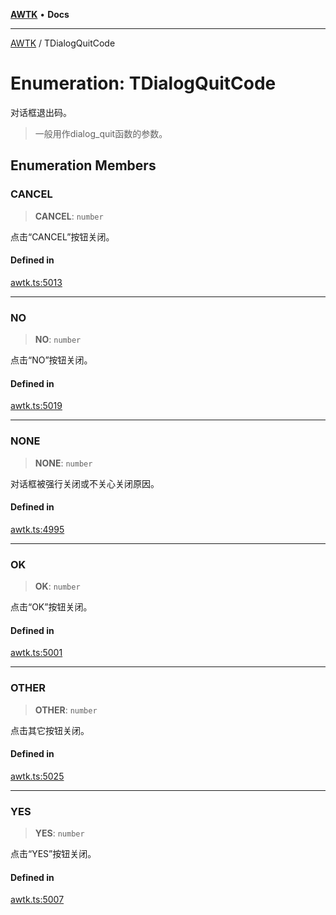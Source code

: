 [**AWTK**](../README.md) • **Docs**

***

[AWTK](../globals.md) / TDialogQuitCode

# Enumeration: TDialogQuitCode

对话框退出码。

> 一般用作dialog_quit函数的参数。

## Enumeration Members

### CANCEL

> **CANCEL**: `number`

点击“CANCEL”按钮关闭。

#### Defined in

[awtk.ts:5013](https://github.com/zlgopen/awtk-binding/blob/f59cb588237dd9223284af0eed269ac285d66f8b/tools/code_gen/js/output/awtk.ts#L5013)

***

### NO

> **NO**: `number`

点击“NO”按钮关闭。

#### Defined in

[awtk.ts:5019](https://github.com/zlgopen/awtk-binding/blob/f59cb588237dd9223284af0eed269ac285d66f8b/tools/code_gen/js/output/awtk.ts#L5019)

***

### NONE

> **NONE**: `number`

对话框被强行关闭或不关心关闭原因。

#### Defined in

[awtk.ts:4995](https://github.com/zlgopen/awtk-binding/blob/f59cb588237dd9223284af0eed269ac285d66f8b/tools/code_gen/js/output/awtk.ts#L4995)

***

### OK

> **OK**: `number`

点击“OK”按钮关闭。

#### Defined in

[awtk.ts:5001](https://github.com/zlgopen/awtk-binding/blob/f59cb588237dd9223284af0eed269ac285d66f8b/tools/code_gen/js/output/awtk.ts#L5001)

***

### OTHER

> **OTHER**: `number`

点击其它按钮关闭。

#### Defined in

[awtk.ts:5025](https://github.com/zlgopen/awtk-binding/blob/f59cb588237dd9223284af0eed269ac285d66f8b/tools/code_gen/js/output/awtk.ts#L5025)

***

### YES

> **YES**: `number`

点击“YES”按钮关闭。

#### Defined in

[awtk.ts:5007](https://github.com/zlgopen/awtk-binding/blob/f59cb588237dd9223284af0eed269ac285d66f8b/tools/code_gen/js/output/awtk.ts#L5007)
